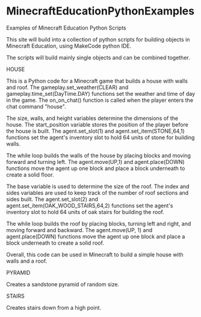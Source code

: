 # MinecraftEducationPythonExamples
Examples of Minecraft Education Python Scripts

This site will build into a collection of python scripts for building objects in Minecraft Education, using MakeCode python IDE.

The scripts will build mainly single objects and can be combined together.

HOUSE

This is a Python code for a Minecraft game that builds a house with walls and roof. The gameplay.set_weather(CLEAR) and gameplay.time_set(DayTime.DAY) functions set the weather and time of day in the game. The on_on_chat() function is called when the player enters the chat command "house".

The size, walls, and height variables determine the dimensions of the house. The start_position variable stores the position of the player before the house is built. The agent.set_slot(1) and agent.set_item(STONE,64,1) functions set the agent's inventory slot to hold 64 units of stone for building walls.

The while loop builds the walls of the house by placing blocks and moving forward and turning left. The agent.move(UP,1) and agent.place(DOWN) functions move the agent up one block and place a block underneath to create a solid floor.

The base variable is used to determine the size of the roof. The index and sides variables are used to keep track of the number of roof sections and sides built. The agent.set_slot(2) and agent.set_item(OAK_WOOD_STAIRS,64,2) functions set the agent's inventory slot to hold 64 units of oak stairs for building the roof.

The while loop builds the roof by placing blocks, turning left and right, and moving forward and backward. The agent.move(UP, 1) and agent.place(DOWN) functions move the agent up one block and place a block underneath to create a solid roof.

Overall, this code can be used in Minecraft to build a simple house with walls and a roof.

PYRAMID

Creates a sandstone pyramid of random size.

STAIRS

Creates stairs down from a high point.
